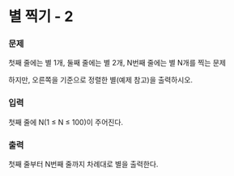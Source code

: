 <h1>별 찍기 - 2</h1>

<h3>문제</h3>
첫째 줄에는 별 1개, 둘째 줄에는 별 2개, N번째 줄에는 별 N개를 찍는 문제

하지만, 오른쪽을 기준으로 정렬한 별(예제 참고)을 출력하시오.

<h3>입력</h3>
첫째 줄에 N(1 ≤ N ≤ 100)이 주어진다.

<h3>출력</h3>
첫째 줄부터 N번째 줄까지 차례대로 별을 출력한다.
